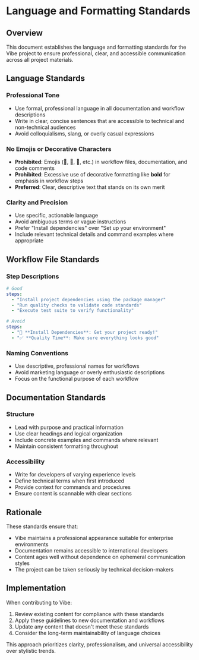 # Language and Formatting Standards

## Overview

This document establishes the language and formatting standards for the Vibe project to ensure professional, clear, and accessible communication across all project materials.

## Language Standards

### Professional Tone
- Use formal, professional language in all documentation and workflow descriptions
- Write in clear, concise sentences that are accessible to technical and non-technical audiences
- Avoid colloquialisms, slang, or overly casual expressions

### No Emojis or Decorative Characters
- **Prohibited**: Emojis (🚀, 📝, 🔧, etc.) in workflow files, documentation, and code comments
- **Prohibited**: Excessive use of decorative formatting like **bold** for emphasis in workflow steps
- **Preferred**: Clear, descriptive text that stands on its own merit

### Clarity and Precision
- Use specific, actionable language
- Avoid ambiguous terms or vague instructions
- Prefer "Install dependencies" over "Set up your environment"
- Include relevant technical details and command examples where appropriate

## Workflow File Standards

### Step Descriptions
```yaml
# Good
steps:
  - "Install project dependencies using the package manager"
  - "Run quality checks to validate code standards"
  - "Execute test suite to verify functionality"

# Avoid
steps:
  - "🚀 **Install Dependencies**: Get your project ready!"
  - "✅ **Quality Time**: Make sure everything looks good"
```

### Naming Conventions
- Use descriptive, professional names for workflows
- Avoid marketing language or overly enthusiastic descriptions
- Focus on the functional purpose of each workflow

## Documentation Standards

### Structure
- Lead with purpose and practical information
- Use clear headings and logical organization
- Include concrete examples and commands where relevant
- Maintain consistent formatting throughout

### Accessibility
- Write for developers of varying experience levels
- Define technical terms when first introduced
- Provide context for commands and procedures
- Ensure content is scannable with clear sections

## Rationale

These standards ensure that:
- Vibe maintains a professional appearance suitable for enterprise environments
- Documentation remains accessible to international developers
- Content ages well without dependence on ephemeral communication styles
- The project can be taken seriously by technical decision-makers

## Implementation

When contributing to Vibe:
1. Review existing content for compliance with these standards
2. Apply these guidelines to new documentation and workflows
3. Update any content that doesn't meet these standards
4. Consider the long-term maintainability of language choices

This approach prioritizes clarity, professionalism, and universal accessibility over stylistic trends.
